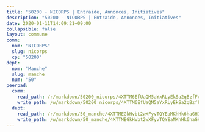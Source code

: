 ```yaml
---
title: "50200 - NICORPS | Entraide, Annonces, Initiatives"
description: "50200 - NICORPS | Entraide, Annonces, Initiatives"
date: 2020-01-11T14:09:21+09:00
collapsible: false
layout: commune
comm:
  nom: "NICORPS"
  slug: nicorps
  cp: "50200"
dept:
  nom: "Manche"
  slug: manche
  num: "50"
peerpad:
  comm:
    read_path: /r/markdown/50200_nicorps/4XTTM6EfUaQM5aYxRLyEkSa2qBzfFxRy3yGDvHBHoghg41RyT
    write_path: /w/markdown/50200_nicorps/4XTTM6EfUaQM5aYxRLyEkSa2qBzfFxRy3yGDvHBHoghg41RyT-K3TgV2WfDUd9obMYX1bnv7zZ3wZ52eLomXuE9uBzP28bkscnfR7gEvTa6CixWTSLq6RpiQB34PFZt5AneAYQud9owvMZgEu5XtR4rYpiBXEL3E25CxDFd3oZfRnQs44SiXBRme2m
  dept:
    read_path: /r/markdown/50_manche/4XTTMEGkHvbt2wXFyvTQYEaMKhHk6haGH1SzsRNevKgBDTuXr
    write_path: /w/markdown/50_manche/4XTTMEGkHvbt2wXFyvTQYEaMKhHk6haGH1SzsRNevKgBDTuXr-K3TgUSx1rwmRRLqHcTLLdo4dVfTRKvf94KKagmUFPevWSp2f9nuc6fJF25TtLArzK8teuQ5TvuAMqW38N2MYgT18hBoXtjmKX9WuSn2vkujmSJPp3gF4gsuMmfEM8Th4Ap94heFE
---
```


